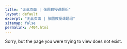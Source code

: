 ```yaml
---
title: "无此页面 | 张圆教授课题组"
layout: default
excerpt: "无此页面 | 张圆教授课题组"
sitemap: false
permalink: /404.html
---
```


Sorry, but the page you were trying to view does not exist.
